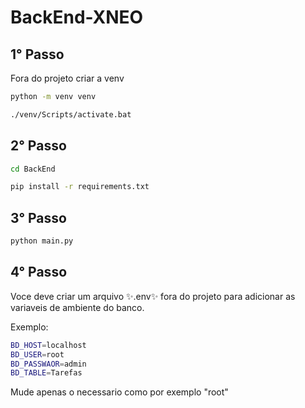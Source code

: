 # BackEnd-XNEO


## 1° Passo

Fora do projeto criar a venv

```sh
python -m venv venv
```

```sh
./venv/Scripts/activate.bat
```

## 2° Passo

```sh
cd BackEnd
```
```sh
pip install -r requirements.txt
```

## 3° Passo

```sh
python main.py
```

## 4° Passo

Voce deve criar um arquivo ✨.env✨ fora do projeto para adicionar as variaveis de ambiente do banco.

Exemplo:

```sh
BD_HOST=localhost
BD_USER=root
BD_PASSWAOR=admin
BD_TABLE=Tarefas
```

Mude apenas o necessario como por exemplo "root"
